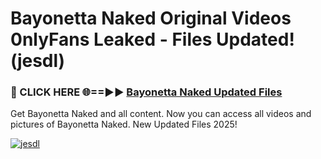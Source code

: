 # Bayonetta Naked Original Videos 0nlyFans Leaked - Files Updated! (jesdl)

<h3>🔴 CLICK HERE 🌐==►► <a href="https://tinyurl.com/yckcrads" rel="nofollow">Bayonetta Naked Updated Files</a></h3>

Get Bayonetta Naked and all content. Now you can access all videos and pictures of Bayonetta Naked. New Updated Files 2025!

[![jesdl](https://i.imgur.com/hpKpOFt.gif)](https://tinyurl.com/yckcrads)
